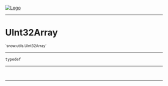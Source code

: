 
[![Logo](../../../images/logo.png)](../../../api/index.html)

---



<h1>UInt32Array</h1>
<small>`snow.utils.UInt32Array`</small>



---

`typedef`

---

&nbsp;
&nbsp;









---

&nbsp;
&nbsp;
&nbsp;
&nbsp;
